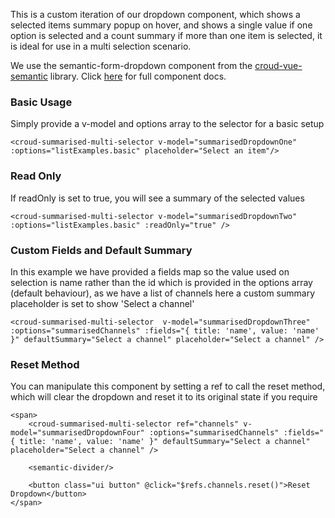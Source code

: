 This is a custom iteration of our dropdown component, which shows a selected items summary popup on hover, and shows a single value if one option is selected and a count summary if more than one item is selected, it is ideal for use in a multi selection scenario.

We use the semantic-form-dropdown component from the [croud-vue-semantic](https://github.com/CroudSupport/vue-semantic) library. Click [here](http://croudsupport.github.io/vue-semantic/#semantic-form-dropdown) for full component docs.

### Basic Usage
Simply provide a v-model and options array to the selector for a basic setup

    <croud-summarised-multi-selector v-model="summarisedDropdownOne" :options="listExamples.basic" placeholder="Select an item"/>

### Read Only
If readOnly is set to true, you will see a summary of the selected values

    <croud-summarised-multi-selector v-model="summarisedDropdownTwo" :options="listExamples.basic" :readOnly="true" />

### Custom Fields and Default Summary
In this example we have provided a fields map so the value used on selection is name rather than the id which is provided in the options array (default behaviour), as we have a list of channels here a custom summary placeholder is set to show 'Select a channel'

    <croud-summarised-multi-selector  v-model="summarisedDropdownThree" :options="summarisedChannels" :fields="{ title: 'name', value: 'name' }" defaultSummary="Select a channel" placeholder="Select a channel" />

### Reset Method
You can manipulate this component by setting a ref to call the reset method, which will clear the dropdown and reset it to its original state if you require

    <span>
        <croud-summarised-multi-selector ref="channels" v-model="summarisedDropdownFour" :options="summarisedChannels" :fields="{ title: 'name', value: 'name' }" defaultSummary="Select a channel" placeholder="Select a channel" />

        <semantic-divider/>

        <button class="ui button" @click="$refs.channels.reset()">Reset Dropdown</button>
    </span>
